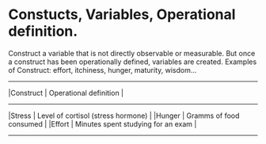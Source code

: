 # Constucts, Variables, Operational definition.

Construct a variable that is not directly observable or measurable. But once a construct has been operationally 
defined, variables are created. Examples of Construct: effort, itchiness, hunger, maturity, wisdom...

__________________________________________________________
|Construct    |        Operational definition            |
__________________________________________________________
|Stress       |       Level of cortisol (stress hormone) |
|Hunger       |       Gramms of food consumed            |
|Effort       |       Minutes spent studying for an exam |
__________________________________________________________ 